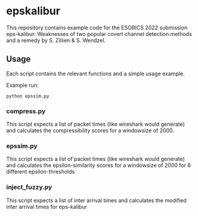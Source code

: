 # epskalibur
This repository contains example code for the ESORICS 2022 submission eps-kalibur: Weaknesses of two popular covert channel detection methods and a remedy by S. Zillien & S. Wendzel.

## Usage
Each script contains the relevant functions and a simple usage example.

Example run:

    python epssim.py

### compress.py
This script expects a list of packet times (like wireshark would generate) and calculates the compressibility scores for a windowsize of 2000.

### epssim.py
This script expects a list of packet times (like wireshark would generate) and calculates the epsilon-similarity scores for a windowsize of 2000 for 6 different epsilon-thresholds

### inject_fuzzy.py
This script expects a list of inter arrival times and calculates the modified inter arrival times for eps-kalibur
